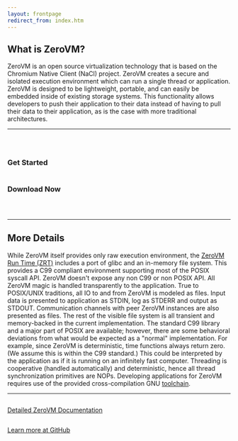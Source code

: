 ```yaml
---
layout: frontpage
redirect_from: index.htm
---
```


## What is ZeroVM?

ZeroVM is an open source virtualization technology that is based on
the Chromium Native Client (NaCl) project. ZeroVM creates a secure and
isolated execution environment which can run a single thread or
application. ZeroVM is designed to be lightweight, portable, and can
easily be embedded inside of existing storage systems. This
functionality allows developers to push their application to their
data instead of having to pull their data to their application, as is
the case with more traditional architectures.

----

<div class="row">
<div class="three columns alpha"> <p> </p> </div>
<div class="five columns ">
<center><a href="getstarted.htm"><span class="illo compute"></span></a>
<h3>Get Started</h3></center>
</div>
<div class="five columns">
<center><a href="download.htm"><span class="illo download"></span></a>
<h3>Download Now</h3></center>
</div>
<div class="three columns omega"> <p> </p> </div>
</div>

----


## More Details

While ZeroVM itself provides only raw execution environment, the
[ZeroVM Run Time (ZRT)](https://github.com/zerovm/zrt) includes a port
of glibc and an in-memory file system. This provides a C99 compliant
environment supporting most of the POSIX syscall API. ZeroVM doesn't
expose any non C99 or non POSIX API. All ZeroVM magic is handled
transparently to the application. True to POSIX/UNIX traditions, all
IO to and from ZeroVM is modeled as files. Input data is presented to
application as STDIN, log as STDERR and output as STDOUT.
Communication channels with peer ZeroVM instances are also presented
as files. The rest of the visible file system is all transient and
memory-backed in the current implementation. The standard C99 library
and a major part of POSIX are available; however, there are some
behavioral deviations from what would be expected as a "normal"
implementation. For example, since ZeroVM is deterministic, time
functions always return zero. (We assume this is within the C99
standard.) This could be interpreted by the application as if it is
running on an infinitely fast computer. Threading is cooperative
(handled automatically) and deterministic, hence all thread
synchronization primitives are NOPs. Developing applications for
ZeroVM requires use of the provided cross-compilation GNU
[toolchain](https://github.com/zerovm/toolchain).

----

<div class="row">
<div class="eight columns alpha">
<center><p><a href="http://docs.zerovm.org">Detailed ZeroVM Documentation</a></p></center>
</div>
<div class="eight columns omega">
<center><p><a href="https://github.com/zerovm/">
<i class="fa fa-github-alt"><!-- this text is important, Jekyll
renders the page wrong if the i element is empty --></i>
Learn more at GitHub</a></p></center>
</div>
</div>

